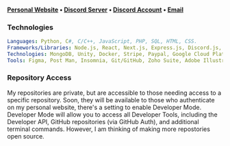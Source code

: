<h4><a href="https://slekup.com" target="_blank">Personal Website</a> • <a href="https://discord.gg/p5rxxQN7DT" target="_blank">Discord Server</a> • <a href="https://discordapp.com/users/896657711104667719" target="_blank">Discord Account</a> • <a href="mailto:slekupvimplyrataqq@protonmail.com" target="_blank">Email</a></h4>

### Technologies
 
 ```yaml
Languages: Python, C#, C/C++, JavaScript, PHP, SQL, HTML, CSS.
Frameworks/Libraries: Node.js, React, Next.js, Express.js, Discord.js, Three.js, Framer Motion, jQuery, Django, GraphQL, TailwindCSS, SASS, Bootstrap, Material UI.
Technologies: MongoDB, Unity, Docker, Stripe, Paypal, Google Cloud Platform, Firebase, Cloudflare.
Tools: Figma, Post Man, Insomnia, Git/GitHub, Zoho Suite, Adobe Illustrator, Photoshop, Premiere Pro, After Effects, Filezilla.
 ```
 
### Repository Access
My repositories are private, but are accessible to those needing access to a specific repository.
Soon, they will be available to those who authenticate on my personal website, there's a setting to enable Developer Mode. Developer Mode will allow you to access all Developer Tools, including the Developer API, GitHub repositories (via GitHub Auth), and additional terminal commands. 
However, I am thinking of making more repostories open source.
